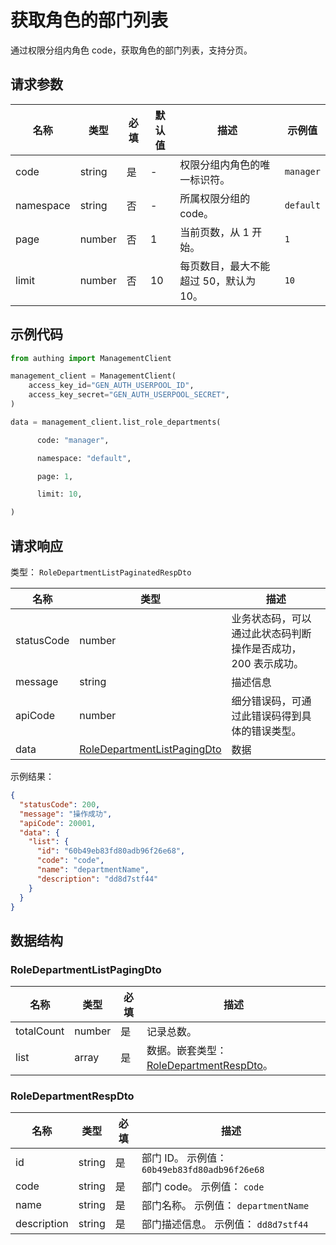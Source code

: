 # 获取角色的部门列表

<!--
  警告⚠️：
  不要直接修改该文档，
  https://github.com/Authing/authing-docs-factory
  使用该项目进行生成
-->

<LastUpdated />

通过权限分组内角色 code，获取角色的部门列表，支持分页。

## 请求参数

| 名称      | 类型   | 必填 | 默认值 | 描述                                   | 示例值    |
| --------- | ------ | ---- | ------ | -------------------------------------- | --------- |
| code      | string | 是   | -      | 权限分组内角色的唯一标识符。           | `manager` |
| namespace | string | 否   | -      | 所属权限分组的 code。                  | `default` |
| page      | number | 否   | 1      | 当前页数，从 1 开始。                  | `1`       |
| limit     | number | 否   | 10     | 每页数目，最大不能超过 50，默认为 10。 | `10`      |

## 示例代码

```py
from authing import ManagementClient

management_client = ManagementClient(
    access_key_id="GEN_AUTH_USERPOOL_ID",
    access_key_secret="GEN_AUTH_USERPOOL_SECRET",
)

data = management_client.list_role_departments(

      code: "manager",

      namespace: "default",

      page: 1,

      limit: 10,

)
```

## 请求响应

类型： `RoleDepartmentListPaginatedRespDto`

| 名称       | 类型                                                                   | 描述                                                         |
| ---------- | ---------------------------------------------------------------------- | ------------------------------------------------------------ |
| statusCode | number                                                                 | 业务状态码，可以通过此状态码判断操作是否成功，200 表示成功。 |
| message    | string                                                                 | 描述信息                                                     |
| apiCode    | number                                                                 | 细分错误码，可通过此错误码得到具体的错误类型。               |
| data       | <a href="#RoleDepartmentListPagingDto">RoleDepartmentListPagingDto</a> | 数据                                                         |

示例结果：

```json
{
  "statusCode": 200,
  "message": "操作成功",
  "apiCode": 20001,
  "data": {
    "list": {
      "id": "60b49eb83fd80adb96f26e68",
      "code": "code",
      "name": "departmentName",
      "description": "dd8d7stf44"
    }
  }
}
```

## 数据结构

### <a id="RoleDepartmentListPagingDto"></a> RoleDepartmentListPagingDto

| 名称       | 类型   | 必填 | 描述                                                                         |
| ---------- | ------ | ---- | ---------------------------------------------------------------------------- |
| totalCount | number | 是   | 记录总数。                                                                   |
| list       | array  | 是   | 数据。嵌套类型：<a href="#RoleDepartmentRespDto">RoleDepartmentRespDto</a>。 |

### <a id="RoleDepartmentRespDto"></a> RoleDepartmentRespDto

| 名称        | 类型   | 必填 | 描述                                          |
| ----------- | ------ | ---- | --------------------------------------------- |
| id          | string | 是   | 部门 ID。 示例值： `60b49eb83fd80adb96f26e68` |
| code        | string | 是   | 部门 code。 示例值： `code`                   |
| name        | string | 是   | 部门名称。 示例值： `departmentName`          |
| description | string | 是   | 部门描述信息。 示例值： `dd8d7stf44`          |

